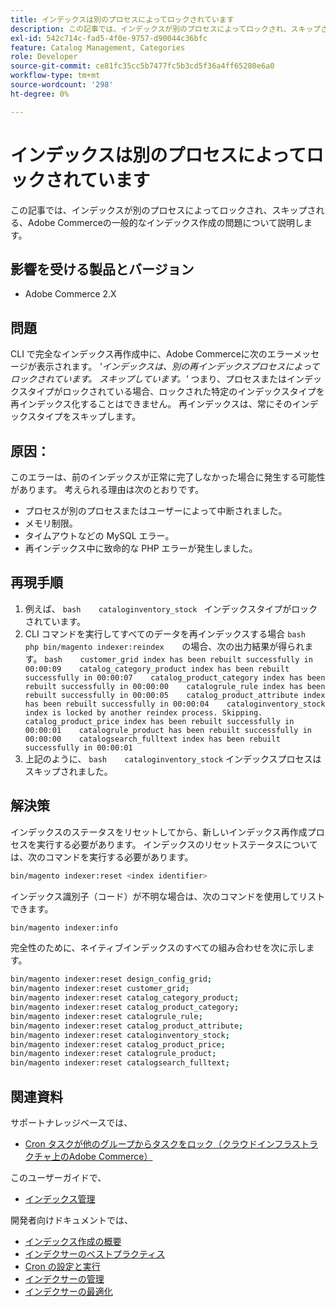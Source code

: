 ```yaml
---
title: インデックスは別のプロセスによってロックされています
description: この記事では、インデックスが別のプロセスによってロックされ、スキップされる、Adobe Commerceの一般的なインデックス作成の問題について説明します。
exl-id: 542c714c-fad5-4f0e-9757-d90044c36bfc
feature: Catalog Management, Categories
role: Developer
source-git-commit: ce81fc35cc5b7477fc5b3cd5f36a4ff65280e6a0
workflow-type: tm+mt
source-wordcount: '298'
ht-degree: 0%

---
```


# インデックスは別のプロセスによってロックされています

この記事では、インデックスが別のプロセスによってロックされ、スキップされる、Adobe Commerceの一般的なインデックス作成の問題について説明します。

## 影響を受ける製品とバージョン

* Adobe Commerce 2.X

## 問題

CLI で完全なインデックス再作成中に、Adobe Commerceに次のエラーメッセージが表示されます。 *&#39;インデックスは、別の再インデックスプロセスによってロックされています。 スキップしています。&#39;* つまり、プロセスまたはインデックスタイプがロックされている場合、ロックされた特定のインデックスタイプを再インデックス化することはできません。 再インデックスは、常にそのインデックスタイプをスキップします。

## 原因：

このエラーは、前のインデックスが正常に完了しなかった場合に発生する可能性があります。 考えられる理由は次のとおりです。

* プロセスが別のプロセスまたはユーザーによって中断されました。
* メモリ制限。
* タイムアウトなどの MySQL エラー。
* 再インデックス中に致命的な PHP エラーが発生しました。

## 再現手順

1. 例えば、    ```bash    cataloginventory_stock ```    インデックスタイプがロックされています。
1. CLI コマンドを実行してすべてのデータを再インデックスする場合    ```bash    php bin/magento indexer:reindex    ```の場合、次の出力結果が得られます。    ```bash    customer_grid index has been rebuilt successfully in 00:00:09    catalog_category_product index has been rebuilt successfully in 00:00:07    catalog_product_category index has been rebuilt successfully in 00:00:00    catalogrule_rule index has been rebuilt successfully in 00:00:05    catalog_product_attribute index has been rebuilt successfully in 00:00:04    cataloginventory_stock index is locked by another reindex process. Skipping.    catalog_product_price index has been rebuilt successfully in 00:00:01    catalogrule_product has been rebuilt successfully in 00:00:00    catalogsearch_fulltext index has been rebuilt successfully in 00:00:01    ```
1. 上記のように、    ```bash    cataloginventory_stock```    インデックスプロセスはスキップされました。


## 解決策

インデックスのステータスをリセットしてから、新しいインデックス再作成プロセスを実行する必要があります。 インデックスのリセットステータスについては、次のコマンドを実行する必要があります。

```bash
bin/magento indexer:reset <index identifier>
```

インデックス識別子（コード）が不明な場合は、次のコマンドを使用してリストできます。

```bash
bin/magento indexer:info
```

完全性のために、ネイティブインデックスのすべての組み合わせを次に示します。

```bash
bin/magento indexer:reset design_config_grid;
bin/magento indexer:reset customer_grid;
bin/magento indexer:reset catalog_category_product;
bin/magento indexer:reset catalog_product_category;
bin/magento indexer:reset catalogrule_rule;
bin/magento indexer:reset catalog_product_attribute;
bin/magento indexer:reset cataloginventory_stock;
bin/magento indexer:reset catalog_product_price;
bin/magento indexer:reset catalogrule_product;
bin/magento indexer:reset catalogsearch_fulltext;
```


## 関連資料

サポートナレッジベースでは、

* [Cron タスクが他のグループからタスクをロック（クラウドインフラストラクチャ上のAdobe Commerce）](/help/troubleshooting/miscellaneous/cron-tasks-lock-tasks-from-other-groups.md)

このユーザーガイドで、

* [インデックス管理](https://docs.magento.com/user-guide/system/index-management.html?itm_source=merchdocs&amp;itm_medium=search_page&amp;itm_campaign=federated_search&amp;itm_term=reindexing)

開発者向けドキュメントでは、

* [インデックス作成の概要](https://devdocs.magento.com/guides/v2.3/extension-dev-guide/indexing.html)
* [インデクサーのベストプラクティス](https://devdocs.magento.com/guides/v2.3/performance-best-practices/configuration.html#indexers)
* [Cron の設定と実行](https://devdocs.magento.com/guides/v2.3/config-guide/cli/config-cli-subcommands-cron.html)
* [インデクサーの管理](https://devdocs.magento.com/guides/v2.3/config-guide/cli/config-cli-subcommands-index.html)
* [インデクサーの最適化](https://devdocs.magento.com/guides/v2.3/extension-dev-guide/indexer-batch.html)
